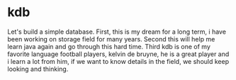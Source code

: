 # kdb
Let's build a simple database. 
First, this is my dream for a long term, i have been working on storage field for many years. 
Second this will help me learn java again and go through this hard time.
Third kdb is one of my favorite language football players, kelvin de bruyne, he is a great player and i learn a lot from him, if we want to know details in the field, we should keep looking and thinking.